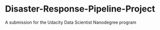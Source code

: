 # Disaster-Response-Pipeline-Project
A submission for the Udacity Data Scientist Nanodegree program
